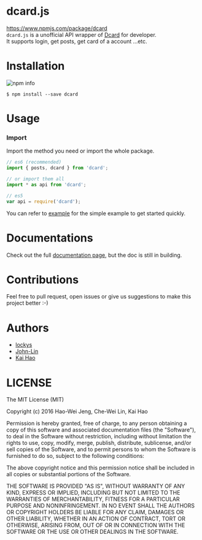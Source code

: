 dcard.js
==
https://www.npmjs.com/package/dcard  
`dcard.js` is a unofficial API wrapper of [Dcard](https://www.dcard.tw) for developer.  
It supports login, get posts, get card of a account ...etc.

Installation
==
![npm info](https://nodei.co/npm/dcard.png?downloads=true)  

```
$ npm install --save dcard
```

Usage
==
### Import
Import the method you need or import the whole package.
```js
// es6 (recommended)
import { posts, dcard } from 'dcard';

// or import them all
import * as api from 'dcard';

// es5
var api = require('dcard');
```
You can refer to [example](/examples) for the simple example to get started quickly.

Documentations
==
Check out the full [documentation page](/docs), but the doc is still in building.

Contributions
==
Feel free to pull request, open issues or give us suggestions to make this project better :-)

Authors
==
- [lockys](https://github.com/lockys)  
- [John-Lin](https://github.com/John-Lin)
- [Kai Hao](https://github.com/kevin940726)

LICENSE
==
The MIT License (MIT)

Copyright (c) 2016 Hao-Wei Jeng, Che-Wei Lin, Kai Hao

Permission is hereby granted, free of charge, to any person obtaining a copy
of this software and associated documentation files (the "Software"), to deal
in the Software without restriction, including without limitation the rights
to use, copy, modify, merge, publish, distribute, sublicense, and/or sell
copies of the Software, and to permit persons to whom the Software is
furnished to do so, subject to the following conditions:

The above copyright notice and this permission notice shall be included in all
copies or substantial portions of the Software.

THE SOFTWARE IS PROVIDED "AS IS", WITHOUT WARRANTY OF ANY KIND, EXPRESS OR
IMPLIED, INCLUDING BUT NOT LIMITED TO THE WARRANTIES OF MERCHANTABILITY,
FITNESS FOR A PARTICULAR PURPOSE AND NONINFRINGEMENT. IN NO EVENT SHALL THE
AUTHORS OR COPYRIGHT HOLDERS BE LIABLE FOR ANY CLAIM, DAMAGES OR OTHER
LIABILITY, WHETHER IN AN ACTION OF CONTRACT, TORT OR OTHERWISE, ARISING FROM,
OUT OF OR IN CONNECTION WITH THE SOFTWARE OR THE USE OR OTHER DEALINGS IN THE
SOFTWARE.
